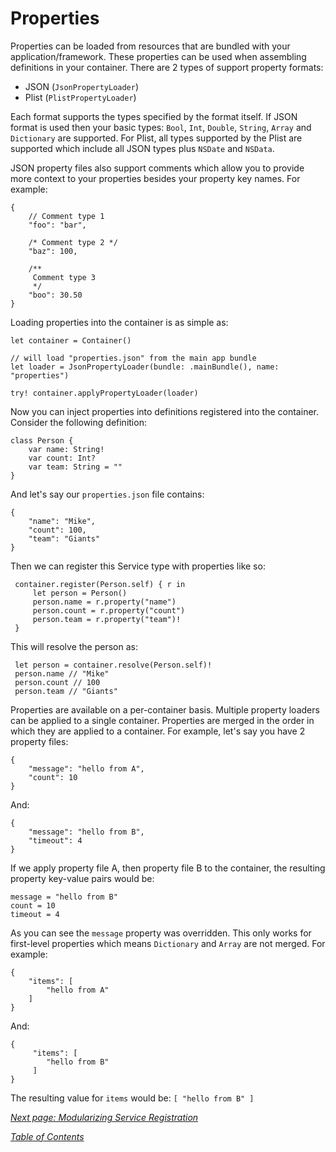 # Properties
Properties can be loaded from resources that are bundled with your application/framework.
These properties can be used when assembling definitions in your container. There
are 2 types of support property formats:

 - JSON (`JsonPropertyLoader`)
 - Plist (`PlistPropertyLoader`)

Each format supports the types specified by the format itself. If JSON format is used
then your basic types: `Bool`, `Int`, `Double`, `String`, `Array` and `Dictionary` are
supported. For Plist, all types supported by the Plist are supported which include all
JSON types plus `NSDate` and `NSData`.

JSON property files also support comments which allow you to provide more context to
your properties besides your property key names. For example:

    {
        // Comment type 1
        "foo": "bar",

        /* Comment type 2 */
        "baz": 100,

        /**
         Comment type 3
         */
        "boo": 30.50
    }

Loading properties into the container is as simple as:

    let container = Container()

    // will load "properties.json" from the main app bundle
    let loader = JsonPropertyLoader(bundle: .mainBundle(), name: "properties")

    try! container.applyPropertyLoader(loader)

Now you can inject properties into definitions registered into the container.
Consider the following definition:

    class Person {
        var name: String!
        var count: Int?
        var team: String = ""
    }

And let's say our `properties.json` file contains:

    {
        "name": "Mike",
        "count": 100,
        "team": "Giants"
    }

Then we can register this Service type with properties like so:

     container.register(Person.self) { r in
         let person = Person()
         person.name = r.property("name")
         person.count = r.property("count")
         person.team = r.property("team")!
     }

This will resolve the person as:

     let person = container.resolve(Person.self)!
     person.name // "Mike"
     person.count // 100
     person.team // "Giants"

Properties are available on a per-container basis. Multiple property loaders can be
applied to a single container. Properties are merged in the order in which they
are applied to a container. For example, let's say you have 2 property files:

    {
        "message": "hello from A",
        "count": 10
    }

And:

    {
        "message": "hello from B",
        "timeout": 4
    }

If we apply property file A, then property file B to the container, the resulting
property key-value pairs would be:

    message = "hello from B"
    count = 10
    timeout = 4

As you can see the `message` property was overridden. This only works for first-level
properties which means `Dictionary` and `Array` are not merged. For example:

    {
        "items": [
            "hello from A"
        ]
    }

And:

    {
         "items": [
            "hello from B"
         ]
    }

The resulting value for `items` would be: `[ "hello from B" ]`

_[Next page: Modularizing Service Registration](Assembler.md)_

_[Table of Contents](README.md)_
